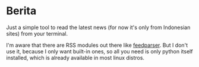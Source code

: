 # Berita

Just a simple tool to read the latest news (for now it's only from Indonesian sites) from your terminal.

I'm aware that there are RSS modules out there like [feedparser](https://pypi.org/project/feedparser/). But I don't use it, because I only want built-in ones, so all you need is only python itself installed, which is already available in most linux distros.
